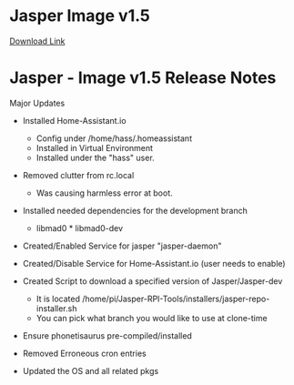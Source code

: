 # Jasper Image v1.5

[Download Link](https://link.getsync.com/#f=Jasper-All-IN-ONE&sz=14E8&t=2&s=MG2GR2EHPJQIX5UMYH6WYDO4PUHO2C7UTDISYTKVJ7OXGPFCW5TQ&i=CS7L3WXHJWY6TAKCWMIMGASZWAMUPG3M6&v=2.3)


# Jasper - Image v1.5 Release Notes
Major Updates

* Installed Home-Assistant.io 
  * Config under /home/hass/.homeassistant
  * Installed in Virtual Environment
  * Installed under the "hass" user.

* Removed clutter from rc.local
  * Was causing harmless error at boot.

* Installed needed dependencies for the development branch
  * libmad0 * libmad0-dev

* Created/Enabled Service for jasper "jasper-daemon"

* Created/Disable Service for Home-Assistant.io (user needs to enable)

* Created Script to download a specified version of Jasper/Jasper-dev
  * It is located /home/pi/Jasper-RPI-Tools/installers/jasper-repo-installer.sh
  * You can pick what branch you would like to use at clone-time

* Ensure phonetisaurus pre-compiled/installed

* Removed Erroneous cron entries

* Updated the OS and all related pkgs
